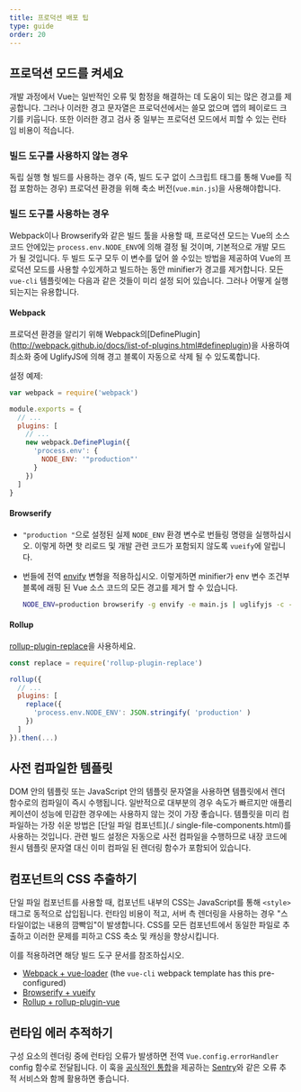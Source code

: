 ```yaml
---
title: 프로덕션 배포 팁
type: guide
order: 20
---
```


## 프로덕션 모드를 켜세요

개발 과정에서 Vue는 일반적인 오류 및 함정을 해결하는 데 도움이 되는 많은 경고를 제공합니다. 그러나 이러한 경고 문자열은 프로덕션에서는 쓸모 없으며 앱의 페이로드 크기를 키웁니다. 또한 이러한 경고 검사 중 일부는 프로덕션 모드에서 피할 수 있는 런타임 비용이 적습니다.

### 빌드 도구를 사용하지 않는 경우

독립 실행 형 빌드를 사용하는 경우 (즉, 빌드 도구 없이 스크립트 태그를 통해 Vue를 직접 포함하는 경우) 프로덕션 환경을 위해 축소 버전(`vue.min.js`)을 사용해야합니다.

### 빌드 도구를 사용하는 경우

Webpack이나 Browserify와 같은 빌드 툴을 사용할 때, 프로덕션 모드는 Vue의 소스 코드 안에있는 `process.env.NODE_ENV`에 의해 결정 될 것이며, 기본적으로 개발 모드가 될 것입니다. 두 빌드 도구 모두 이 변수를 덮어 쓸 수있는 방법을 제공하여 Vue의 프로덕션 모드를 사용할 수있게하고 빌드하는 동안 minifier가 경고를 제거합니다. 모든 `vue-cli` 템플릿에는 다음과 같은 것들이 미리 설정 되어 있습니다. 그러나 어떻게 실행되는지는 유용합니다.

#### Webpack

프로덕션 환경을 알리기 위해 Webpack의[DefinePlugin] (http://webpack.github.io/docs/list-of-plugins.html#defineplugin)을 사용하여 최소화 중에 UglifyJS에 의해 경고 블록이 자동으로 삭제 될 수 있도록합니다.

설정 예제:


``` js
var webpack = require('webpack')

module.exports = {
  // ...
  plugins: [
    // ...
    new webpack.DefinePlugin({
      'process.env': {
        NODE_ENV: '"production"'
      }
    })
  ]
}
```

#### Browserify

- `"production "`으로 설정된 실제 `NODE_ENV` 환경 변수로 번들링 명령을 실행하십시오. 이렇게 하면 핫 리로드 및 개발 관련 코드가 포함되지 않도록 `vueify`에 알립니다.

- 번들에 전역 [envify](https://github.com/hughsk/envify) 변형을 적용하십시오. 이렇게하면 minifier가 env 변수 조건부 블록에 래핑 된 Vue 소스 코드의 모든 경고를 제거 할 수 있습니다.

  ``` bash
  NODE_ENV=production browserify -g envify -e main.js | uglifyjs -c -m > build.js
  ```

#### Rollup

[rollup-plugin-replace](https://github.com/rollup/rollup-plugin-replace)을 사용하세요.

``` js
const replace = require('rollup-plugin-replace')

rollup({
  // ...
  plugins: [
    replace({
      'process.env.NODE_ENV': JSON.stringify( 'production' )
    })
  ]
}).then(...)
```

## 사전 컴파일한 템플릿

DOM 안의 템플릿 또는 JavaScript 안의 템플릿 문자열을 사용하면 템플릿에서 렌더 함수로의 컴파일이 즉시 수행됩니다. 일반적으로 대부분의 경우 속도가 빠르지만 애플리케이션이 성능에 민감한 경우에는 사용하지 않는 것이 가장 좋습니다. 템플릿을 미리 컴파일하는 가장 쉬운 방법은 [단일 파일 컴포넌트](./ single-file-components.html)를 사용하는 것입니다. 관련 빌드 설정은 자동으로 사전 컴파일을 수행하므로 내장 코드에 원시 템플릿 문자열 대신 이미 컴파일 된 렌더링 함수가 포함되어 있습니다.

## 컴포넌트의 CSS 추출하기

단일 파일 컴포넌트를 사용할 때, 컴포넌트 내부의 CSS는 JavaScript를 통해 `<style>`태그로 동적으로 삽입됩니다. 런타임 비용이 적고, 서버 측 렌더링을 사용하는 경우 "스타일이없는 내용의 깜빡임"이 발생합니다. CSS를 모든 컴포넌트에서 동일한 파일로 추출하고 이러한 문제를 피하고 CSS 축소 및 캐싱을 향상시킵니다.

이를 적용하려면 해당 빌드 도구 문서를 참조하십시오.

- [Webpack + vue-loader](http://vue-loader.vuejs.org/en/configurations/extract-css.html) (the `vue-cli` webpack template has this pre-configured)
- [Browserify + vueify](https://github.com/vuejs/vueify#css-extraction)
- [Rollup + rollup-plugin-vue](https://github.com/znck/rollup-plugin-vue#options)

## 런타임 에러 추적하기

구성 요소의 렌더링 중에 런타임 오류가 발생하면 전역 `Vue.config.errorHandler` config 함수로 전달됩니다. 이 훅을 [공식적인 통합](https://sentry.io/for/vue/)을 제공하는 [Sentry](https://sentry.io)와 같은 오류 추적 서비스와 함께 활용하면 좋습니다.
